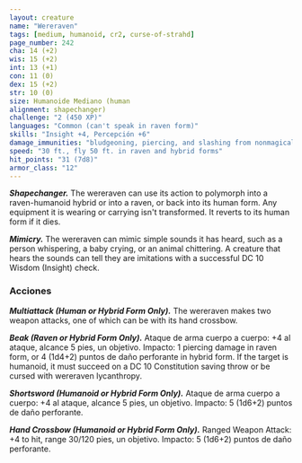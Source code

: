 ```yaml
---
layout: creature
name: "Wereraven"
tags: [medium, humanoid, cr2, curse-of-strahd]
page_number: 242
cha: 14 (+2)
wis: 15 (+2)
int: 13 (+1)
con: 11 (0)
dex: 15 (+2)
str: 10 (0)
size: Humanoide Mediano (human
alignment: shapechanger)
challenge: "2 (450 XP)"
languages: "Common (can't speak in raven form)"
skills: "Insight +4, Percepción +6"
damage_immunities: "bludgeoning, piercing, and slashing from nonmagical attacks not made with silvered weapons"
speed: "30 ft., fly 50 ft. in raven and hybrid forms"
hit_points: "31 (7d8)"
armor_class: "12"
---
```


***Shapechanger.*** The wereraven can use its action to polymorph into a raven-humanoid hybrid or into a raven, or back into its human form. Any equipment it is wearing or carrying isn't transformed. It reverts to its human form if it dies.

***Mimicry.*** The wereraven can mimic simple sounds it has heard, such as a person whispering, a baby crying, or an animal chittering. A creature that hears the sounds can tell they are imitations with a successful DC 10 Wisdom (Insight) check.

### Acciones

***Multiattack (Human or Hybrid Form Only).*** The wereraven makes two weapon attacks, one of which can be with its hand crossbow.

***Beak (Raven or Hybrid Form Only).*** Ataque de arma cuerpo a cuerpo: +4 al ataque, alcance 5 pies, un objetivo. Impacto: 1 piercing damage in raven form, or 4 (1d4+2) puntos de daño perforante in hybrid form. If the target is humanoid, it must succeed on a DC 10 Constitution saving throw or be cursed with wereraven lycanthropy.

***Shortsword (Humanoid or Hybrid Form Only).*** Ataque de arma cuerpo a cuerpo: +4 al ataque, alcance 5 pies, un objetivo. Impacto: 5 (1d6+2) puntos de daño perforante.

***Hand Crossbow (Humanoid or Hybrid Form Only).*** Ranged Weapon Attack: +4 to hit, range 30/120 pies, un objetivo. Impacto: 5 (1d6+2) puntos de daño perforante.
